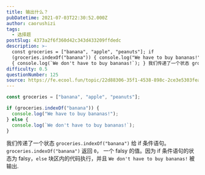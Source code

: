 ```yaml
---
title: 输出什么？
pubDatetime: 2021-07-03T22:30:52.000Z
author: caorushizi
tags:
  - 选择题
postSlug: 4373a2f6f360d42c343d433209ffdedc
description: >-
  const groceries = ["banana", "apple", "peanuts"]; if
  (groceries.indexOf("banana")) { console.log("We have to buy bananas!"); } else
  { console.log(`We don't have to buy bananas!`); } 我们传递了一个状态 grocerie
difficulty: 0.5
questionNumber: 125
source: https://fe.ecool.fun/topic/22d88306-35f1-4538-898c-2ce3e5303fea
---
```


```javascript
const groceries = ["banana", "apple", "peanuts"];

if (groceries.indexOf("banana")) {
  console.log("We have to buy bananas!");
} else {
  console.log(`We don't have to buy bananas!`);
}
```

我们传递了一个状态 `groceries.indexOf("banana")` 给 if 条件语句。`groceries.indexOf("banana")` 返回 `0`， 一个 falsy 的值。因为 if 条件语句的状态为 falsy，`else` 块区内的代码执行，并且 `We don't have to buy bananas!` 被输出.
